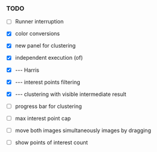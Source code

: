 ### TODO

- [ ] Runner interruption

- [x] color conversions
- [x] new panel for clustering
- [x] independent execution (of) 
- [x] --- Harris
- [x] --- interest points filtering
- [x] --- clustering with visible intermediate result
- [ ] progress bar for clustering
- [ ] max interest point cap

- [ ] move both images simultaneously images by dragging
- [ ] show points of interest count